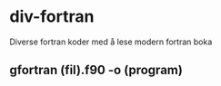 # div-fortran
Diverse fortran koder med å lese modern fortran boka
## gfortran (fil).f90 -o (program)
